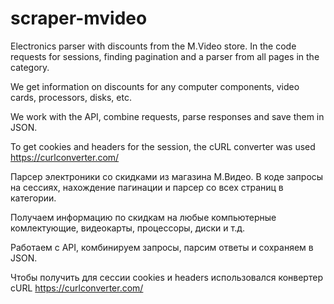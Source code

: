 # scraper-mvideo

Electronics parser with discounts from the M.Video store. In the code requests for sessions, finding pagination and a parser from all pages in the category.

We get information on discounts for any computer components, video cards, processors, disks, etc.

We work with the API, combine requests, parse responses and save them in JSON.

To get cookies and headers for the session, the cURL converter was used https://curlconverter.com/

Парсер электроники со скидками из магазина М.Видео. В коде запросы на сессиях, нахождение пагинации и парсер со всех страниц в категории.

Получаем информацию по скидкам на любые компьютерные комлектующие, видеокарты, процессоры, диски и т.д.

Работаем с API, комбинируем запросы, парсим ответы и сохраняем в JSON.

Чтобы получить для сессии cookies и headers использовался конвертер cURL https://curlconverter.com/
